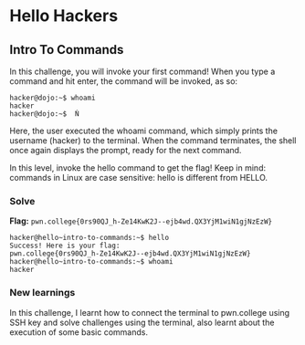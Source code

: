  # Hello Hackers
  ## Intro To Commands
  In this challenge, you will invoke your first command! When you type a command and hit enter, the command will be invoked, as so:  
  ```Ṅ
  hacker@dojo:~$ whoami  
hacker  
hacker@dojo:~$  Ṅ
```
Here, the user executed the whoami command, which simply prints the username (hacker) to the terminal. When the command terminates, the shell once again displays the prompt, ready for the next command.  

In this level, invoke the hello command to get the flag! Keep in mind: commands in Linux are case sensitive: hello is different from HELLO.  
  ### Solve
**Flag:** `pwn.college{0rs90QJ_h-Ze14KwK2J--ejb4wd.QX3YjM1wiN1gjNzEzW}`
```
hacker@hello~intro-to-commands:~$ hello
Success! Here is your flag:
pwn.college{0rs90QJ_h-Ze14KwK2J--ejb4wd.QX3YjM1wiN1gjNzEzW}
hacker@hello~intro-to-commands:~$ whoami
hacker
```
### New learnings
In this challenge, I learnt how to connect the terminal to pwn.college using SSH key and solve challenges using the terminal, also learnt about the execution of some basic commands. 
